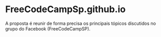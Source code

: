 # FreeCodeCampSp.github.io
A proposta é reunir de forma precisa os principais tópicos discutidos no grupo do Facebook (FreeCodeCampSP).
